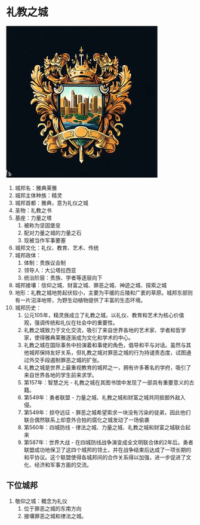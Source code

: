 # 礼教之城

![1681502232472](../../图片/1681502232472.png)

1. 城邦名：雅典莱雅
2. 城邦主体种族：精灵
3. 城邦首都：雅典，意为礼仪之城
4. 圣物：礼教之书
5. 基座：力量之塔
   1. 被称为坚固堡垒
   2. 配对力量之城的力量之石
   3. 现被当作军事要塞
6. 城邦文化：礼仪、教育、艺术、传统
7. 城邦政体：
   1. 体制：贵族议会制
   2. 领导人：大公塔拉西亚
   3. 统治阶层：贵族、学者等逐层向下
8. 城邦接壤：信仰之城、财富之城、罪恶之城、神迹之城、探索之城
9. 地形：礼教之城地势起伏较小，主要为平缓的丘陵和广袤的草原。城邦东部则有一片沼泽地带，为野生动植物提供了丰富的生态环境。
10. 城邦历史：
    1. 公元105年，精灵族成立了礼教之城，以礼仪、教育和艺术为核心价值观，强调传统和礼仪在社会中的重要性。
    2. 礼教之城致力于文化交流，吸引了来自世界各地的艺术家、学者和哲学家，使得雅典莱雅逐渐成为文化和学术的中心。
    3. 礼教之城在国际事务中扮演着和事佬的角色，倡导和平与对话。虽然与其他城邦保持友好关系，但礼教之城对罪恶之城的行为持谴责态度，试图通过外交手段遏制罪恶之城的扩张。
    4. 礼教之城是世界上最重视教育的城邦之一，拥有许多著名的学府，吸引了来自世界各地的学生前来求学。
    5. 第157年：智慧之光 - 礼教之城在其图书馆中发现了一部具有重要意义的古籍。
    6. 第549年：勇者联盟 - 力量之城、礼教之城和财富之城共同抵御外敌入侵。
    7. 第549年：掠夺远征 - 罪恶之城希望索求一块没有污染的徒弟，因此他们联合偶然联系上却意外合拍的腐化之城发动了一场偷袭
    8. 第560年：四城防线 - 律法之城、力量之城、礼教之城和财富之城联合起来
    9. 第587年：世界大战 - 在四城防线战争演变成全文明联合体的2年后。勇者联盟成功地保卫了这四个城邦的领土，并在战争结束后达成了一项长期的和平协议。这个联盟使得各城邦间的合作关系得以加强，进一步促进了文化、经济和军事方面的交流。

## 下位城邦

1. 敬仰之城：概念为礼仪
   1. 位于罪恶之城的东南方向
   2. 接壤罪恶之城和律法之城。